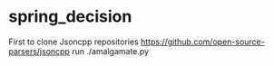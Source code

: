 # spring_decision
First to clone Jsoncpp repositories
https://github.com/open-source-parsers/jsoncpp
run ./amalgamate.py
